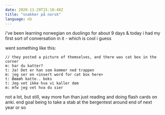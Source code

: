 ```yaml
---
date: 2020-11-29T15:10:48Z
title: "snakker på norsk"
language: nb
---
```


i've been learning norwegian on duolingo for about 9 days & today i had my first
sort of conversation in it - which is cool i guess

went something like this:

    // they posted a picture of themselves, and there was cat box in the corner
    m: har du katter?
    t: Ja! Det er han som kommer ned trappen
    m: jeg ser en <insert word for cat box here>
    t: Øøøøh katte.. boks
    t: Jeg vet ikke hva vi kaller dem
    m: mfw jeg vet hva du sier

not a lot, but still, way more fun than just reading and doing flash cards on
anki. end goal being to take a stab at the bergentest around end of next year or
so
